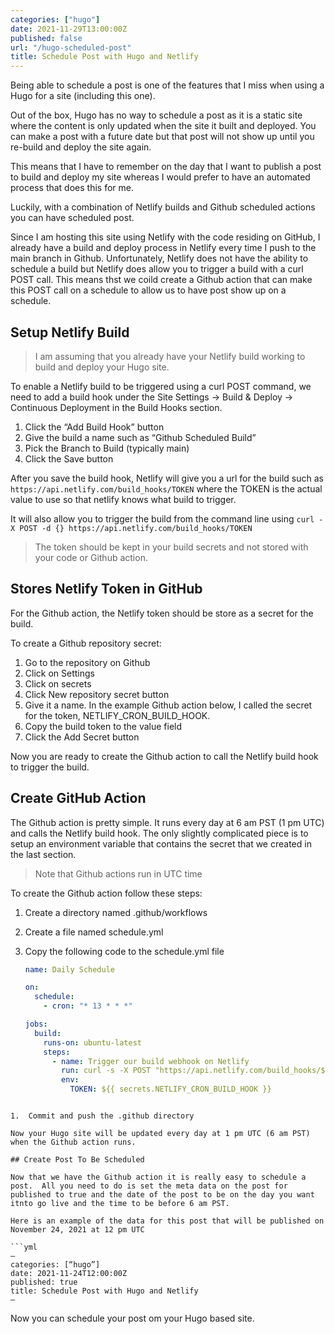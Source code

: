 ```yaml
---
categories: ["hugo"]
date: 2021-11-29T13:00:00Z
published: false
url: "/hugo-scheduled-post"
title: Schedule Post with Hugo and Netlify
---
```


Being able to schedule a post is one of the features that I miss when using a Hugo for a site (including this one).

Out of the box, Hugo has no way to schedule a post as it is a static site where the content is only updated when the site it built and deployed.  You can make a post with a future date but that post will not show up until you re-build and deploy the site again.

This means that I have to remember on the day that I want to publish a post to build and deploy my site whereas I would prefer to have an automated process that does this for me.

Luckily, with a combination of Netlify builds and Github scheduled actions you can have scheduled post.

<!--more-->

Since I am hosting this site using Netlify with the code residing on GitHub, I already have a build and deploy process in Netlify every time I push to the main branch in Github.  Unfortunately, Netlify does not have the ability to schedule a build but Netlify does allow you to trigger a build with a curl POST call.  This means thst we coild create a Github action that can make this POST call on a schedule to allow us to have post show up on a schedule.

## Setup Netlify Build

> I am assuming that you already have your Netlify build working to build and deploy your Hugo site.

To enable a Netlify build to be triggered using a curl POST command, we need to add a build hook under the Site Settings -> Build & Deploy -> Continuous Deployment in the Build Hooks section.

1. Click the “Add Build Hook” button
1. Give the build a name such as “Github Scheduled Build”
1. Pick the Branch to Build (typically main)
1. Click the Save button

After you save the build hook, Netlify will give you a url for the build such as `https://api.netlify.com/build_hooks/TOKEN` where the TOKEN is the actual value to use so that netlify knows what build to trigger.

It will also allow you to trigger the build from the command line using `curl -X POST -d {} https://api.netlify.com/build_hooks/TOKEN`

> The token should be kept in your build secrets and not stored with your code or Github action.

## Stores Netlify Token in GitHub

For the Github action, the Netlify token should be  store as a secret for the build.

To create a Github repository secret:

1. Go to the repository on Github
1. Click on Settings
1. Click on secrets
1. Click New repository secret button
1. Give it a name. In the example Github action below, I called the secret for the token, NETLIFY_CRON_BUILD_HOOK.
1. Copy the build token to the value field
1. Click the Add Secret button

Now you are ready to create the Github action to call the Netlify build hook to trigger the build.


##  Create GitHub Action

The Github action is pretty simple.  It runs every day at 6 am PST (1 pm UTC) and calls the Netlify build hook.  The only slightly complicated piece is to setup an environment variable that contains the secret that we created in the last section.
 
> Note that Github actions run in UTC time

To create the Github action follow these steps:

1. Create a directory named .github/workflows
1. Create a file named schedule.yml
1.  Copy the following code to the schedule.yml file

     ```yml
     name: Daily Schedule
     
     on:
       schedule:
         - cron: "* 13 * * *"
     
     jobs:
       build:
         runs-on: ubuntu-latest
         steps:
           - name: Trigger our build webhook on Netlify
             run: curl -s -X POST "https://api.netlify.com/build_hooks/${TOKEN}"
             env:
               TOKEN: ${{ secrets.NETLIFY_CRON_BUILD_HOOK }}
```

1.  Commit and push the .github directory 

Now your Hugo site will be updated every day at 1 pm UTC (6 am PST) when the Github action runs.

## Create Post To Be Scheduled

Now that we have the Github action it is really easy to schedule a post.  All you need to do is set the meta data on the post for published to true and the date of the post to be on the day you want itnto go live and the time to be before 6 am PST.

Here is an example of the data for this post that will be published on November 24, 2021 at 12 pm UTC
  
```yml
—
categories: [“hugo”]
date: 2021-11-24T12:00:00Z
published: true
title: Schedule Post with Hugo and Netlify
—
```

Now you can schedule your post om your Hugo based site. 

